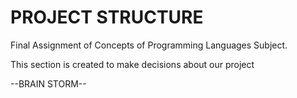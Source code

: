 # PROJECT STRUCTURE

Final Assignment of Concepts of Programming Languages Subject.

This section is created to make decisions about our project

--BRAIN STORM--
